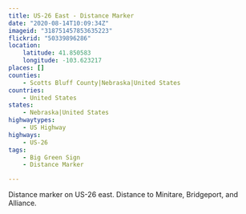 ```yaml
---
title: US-26 East - Distance Marker
date: "2020-08-14T10:09:34Z"
imageid: "318751457853635223"
flickrid: "50339896286"
location:
    latitude: 41.850583
    longitude: -103.623217
places: []
counties:
    - Scotts Bluff County|Nebraska|United States
countries:
    - United States
states:
    - Nebraska|United States
highwaytypes:
    - US Highway
highways:
    - US-26
tags:
    - Big Green Sign
    - Distance Marker

---
```

Distance marker on US-26 east.  Distance to Minitare, Bridgeport, and Alliance.